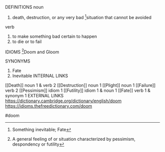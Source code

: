 DEFINITIONS
noun
1. death, destruction, or any very bad [^1]situation that cannot be avoided

verb
1. to make something bad certain to happen
2.  to die or to fail

IDIOMS
[^2]Doom and Gloom

SYNONYMS
1. Fate
2. Inevitable
INTERNAL LINKS

[[Death]] noun 1 & verb 2
[[Destruction]] noun 1
[[Plight]] noun 1
[[Failure]] verb 2
[[Pessimism]] idiom 1
[[Futility]] idiom 1 & noun 1
[[Fate]] verb 1 & synonym 1
EXTERNAL LINKS
https://dictionary.cambridge.org/dictionary/english/doom
https://idioms.thefreedictionary.com/doom

#doom

[^1]: Something inevitable; Fate
[^2]: A general feeling of or situation characterized by pessimism, despondency or futility

